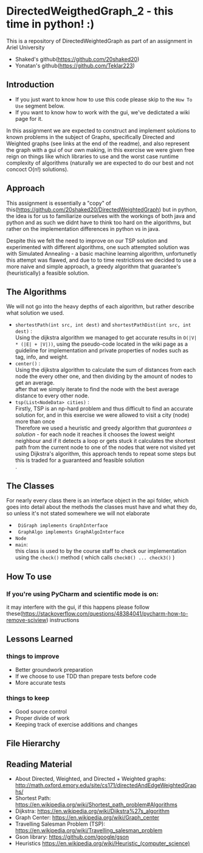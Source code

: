 # DirectedWeigthedGraph_2 - this time in python! :)

This is a repository of DirectedWeightedGraph as part of an assignment in Ariel University 
</br>

* Shaked's github(https://github.com/20shaked20)
* Yonatan's github(https://github.com/Teklar223)

## Introduction
- If you just want to know how to use this code please skip to the ``` How To Use ``` segment below.
- If you want to know how to work with the gui, we've dedictated a wiki page for it.

In this assignment we are expected to construct and implement solutions to known problems in the subject of Graphs, specifically Directed and Weighted graphs (see links at the end of the readme), and also represent the graph with a gui of our own making, in this exercise we were given free reign on things like which libraries to use and the worst case runtime complexity of algorithms (naturally we are expected to do our best and not concoct O(n!) solutions).

## Approach

This assignment is essentially a "copy" of this(https://github.com/20shaked20/DirectedWeightedGraph) but in python, the idea is for us to familiarize ourselves with the workings of both java and python and as such we didnt have to think too hard on the algorithms, but rather on the implementation differences in python vs in java.</br>

Despite this we felt the need to improve on our TSP solution and experimented with different algorithms, one such attempted solution was with Simulated Annealing - a basic machine learning algorithm, unfortunetly this attempt was flawed, and due to to time restrictions we decided to use a more naive and simple approach, a greedy algorithm that guarantee's (heuristically) a feasible solution.
 </br>

## The Algorithms
We will not go into the heavy depths of each algorithm, but rather describe what solution we used. </br>

- ``` shortestPath(int src, int dest) ``` and ``` shortestPathDist(int src, int dest) ``` : </br>
Using the dijkstra algorithm we managed to get accurate results in ``` O(|V| * (|E| + |V|)) ```, using the pseudo-code located in the wiki page as a guideline for implementation and private properties of nodes such as tag, info, and weight.
- ``` center() ``` : </br>
Using the dijkstra algorithm to calculate the sum of distances from each node the every other one, and then dividing by the amount of nodes to get an average. </br>
after that we simply iterate to find the node with the best average distance to every other node.
- ``` tsp(List<NodeData> cities) ``` : </br>
Firstly, TSP is an np-hard problem and thus difficult to find an accurate solution for, and in this exercise we were allowed to visit a city (node) more than once </br>
Therefore we used a heuristic and greedy algorithm that *guarantees a solution* - for each node it reaches it chooses the lowest weight neighbour and if it detects a loop or gets stuck it calculates the shortest path from the current node to one of the nodes that were not visited yet using Dijkstra's algorithm, this approach tends to repeat some steps but this is traded for a guaranteed and feasible solution  </br>.

## The Classes
For nearly every class there is an interface object in the api folder, which goes into detail about the methods the classes must have and what they do, so unless it's not stated somewhere we will not elaborate

- ``` DiGraph implements GraphInterface```
- ``` GraphAlgo implements GraphAlgoInterface```
- ``` Node ``` 
- ``` main ```: </br>
this class is used to by the course staff to check our implementation using the ``` check() ``` method ( which calls ``` check0() ... check3() ``` )

## How To use

### If you're using PyCharm and scientific mode is on:
it may interfere with the gui, if this happens please follow these(https://stackoverflow.com/questions/48384041/pycharm-how-to-remove-sciview) instructions

## Lessons Learned
### things to improve
- Better groundwork preparation
- If we choose to use TDD than prepare tests before code 
- More accurate tests

### things to keep
- Good source control
- Proper divide of work
- Keeping track of exercise additions and changes

## File Hierarchy

## Reading Material
- About Directed, Weighted, and Directed + Weighted graphs: http://math.oxford.emory.edu/site/cs171/directedAndEdgeWeightedGraphs/
- Shortest Path: https://en.wikipedia.org/wiki/Shortest_path_problem#Algorithms
- Dijkstra: https://en.wikipedia.org/wiki/Dijkstra%27s_algorithm
- Graph Center: https://en.wikipedia.org/wiki/Graph_center
- Travelling Salesman Problem (TSP): https://en.wikipedia.org/wiki/Travelling_salesman_problem
- Gson library: https://github.com/google/gson
- Heuristics https://en.wikipedia.org/wiki/Heuristic_(computer_science)
